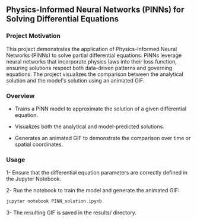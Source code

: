 ## Physics-Informed Neural Networks (PINNs) for Solving Differential Equations


### Project Motivation

This project demonstrates the application of Physics-Informed Neural Networks (PINNs) to solve partial differential equations. PINNs leverage neural networks that incorporate physics laws into their loss function, ensuring solutions respect both data-driven patterns and governing equations. The project visualizes the comparison between the analytical solution and the model's solution using an animated GIF.


### Overview

* Trains a PINN model to approximate the solution of a given differential equation.

* Visualizes both the analytical and model-predicted solutions.

* Generates an animated GIF to demonstrate the comparison over time or spatial coordinates.


### Usage

1- Ensure that the differential equation parameters are correctly defined in the Jupyter Notebook.

2- Run the notebook to train the model and generate the animated GIF:

```bash
jupyter notebook PINN_solution.ipynb
```

3- The resulting GIF is saved in the results/ directory.
